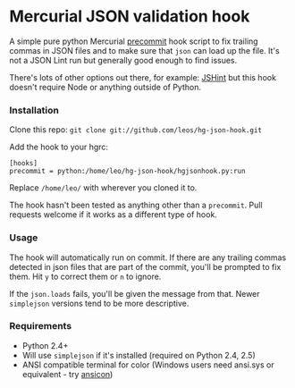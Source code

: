 # Mercurial JSON validation hook

A simple pure python Mercurial [precommit](http://www.selenic.com/mercurial/hgrc.5.html#hooks) hook script to fix trailing commas in JSON files and to make sure that `json` can load up the file. It's not a JSON Lint run but generally good enough to find issues.

There's lots of other options out there, for example: [JSHint](http://www.jshint.com/) but this hook doesn't require Node or anything outside of Python.

### Installation
Clone this repo: `git clone git://github.com/leos/hg-json-hook.git`

Add the hook to your hgrc:
```
[hooks]
precommit = python:/home/leo/hg-json-hook/hgjsonhook.py:run
```
Replace `/home/leo/` with wherever you cloned it to.

The hook hasn't been tested as anything other than a `precommit`. Pull requests welcome if it works as a different type of hook.

### Usage
The hook will automatically run on commit. If there are any trailing commas detected in json files that are part of the commit, you'll be prompted to fix them. Hit `y` to correct them or `n` to ignore.

If the `json.loads` fails, you'll be given the message from that. Newer `simplejson` versions tend to be more descriptive.

### Requirements
* Python 2.4+
* Will use `simplejson` if it's installed (required on Python 2.4, 2.5)
* ANSI compatible terminal for color (Windows users need ansi.sys or equivalent - try [ansicon](https://github.com/adoxa/ansicon))
